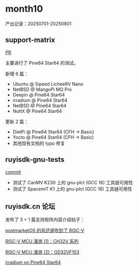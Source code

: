 # month10

产出记录：20250701-20250801

## support-matrix

[PR](https://github.com/ruyisdk/support-matrix/pull/342)

主要进行了 Pine64 Star64 的测试。

新增 6 篇：
- Ubuntu @ Sipeed LicheeRV Nano
- NetBSD @ MangoPi MQ Pro
- Deepin @ Pine64 Star64
- irradium @ Pine64 Star64
- NetBSD @ Pine64 Star64
- NuttX @ Pine64 Star64

更新 2 篇：
- DietPi @ Pine64 Star64 (CFH -> Basic)
- Yocto @ Pine64 Star64 (CFH -> Basic)
- 其他现有文档的 typo 修复

## ruyisdk-gnu-tests

[commit](https://github.com/QA-Team-lo/ruyisdk-gnu-tests/commit/394047442f0dba7ef72e9d2e5c2e8c84be5b8eda)

- 测试了 CanMV K230 上的 gnu-plct (GCC 16) 工具链可用性
- 测试了 SpacemiT K1 上的 gnu-plct (GCC 16) 工具链可用性

## ruyisdk.cn 论坛

发布了 3 + 1 篇支持矩阵内容介绍帖子：

[postmarketOS 的风还是吹到了 RISC-V](https://ruyisdk.cn/t/topic/465/4)

[RISC-V MCU 漫游 (1)：CH32V 系列](https://ruyisdk.cn/t/topic/722/1)

[RISC-V MCU 漫游 (2)：GD32VF103](https://ruyisdk.cn/t/topic/893/1)

[irradium on Pine64 Star64](https://ruyisdk.cn/t/topic/418/17)